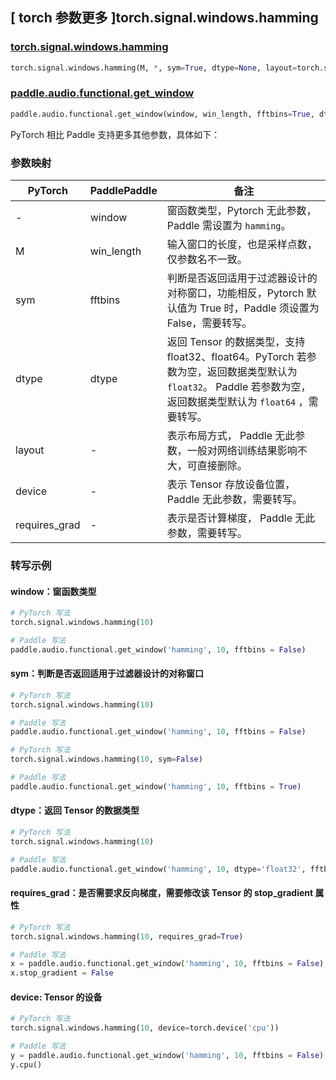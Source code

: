 ## [ torch 参数更多 ]torch.signal.windows.hamming
### [torch.signal.windows.hamming](https://pytorch.org/docs/stable/generated/torch.signal.windows.hamming.html)

```python
torch.signal.windows.hamming(M, *, sym=True, dtype=None, layout=torch.strided, device=None, requires_grad=False)
```

### [paddle.audio.functional.get_window](https://www.paddlepaddle.org.cn/documentation/docs/zh/2.6/api/paddle/audio/functional/get_window_cn.html#get-window)

```python
paddle.audio.functional.get_window(window, win_length, fftbins=True, dtype='float64')
```

PyTorch 相比 Paddle 支持更多其他参数，具体如下：
### 参数映射

| PyTorch       | PaddlePaddle | 备注                                                   |
| ------------- | ------------ | ------------------------------------------------------ |
| - | window |  窗函数类型，Pytorch 无此参数，Paddle 需设置为 `hamming`。 |
| M  | win_length            | 输入窗口的长度，也是采样点数，仅参数名不一致。 |
| sym        | fftbins       | 判断是否返回适用于过滤器设计的对称窗口，功能相反，Pytorch 默认值为 True 时，Paddle 须设置为 False，需要转写。  |
| dtype        | dtype | 返回 Tensor 的数据类型，支持 float32、float64。PyTorch 若参数为空，返回数据类型默认为 `float32`。 Paddle 若参数为空，返回数据类型默认为 `float64` ，需要转写。|
| layout | -   | 表示布局方式， Paddle 无此参数，一般对网络训练结果影响不大，可直接删除。 |
| device | -   | 表示 Tensor 存放设备位置，Paddle 无此参数，需要转写。 |
| requires_grad | - | 表示是否计算梯度， Paddle 无此参数，需要转写。 |

### 转写示例

#### window：窗函数类型
```python
# PyTorch 写法
torch.signal.windows.hamming(10)

# Paddle 写法
paddle.audio.functional.get_window('hamming', 10, fftbins = False)
```

#### sym：判断是否返回适用于过滤器设计的对称窗口
```python
# PyTorch 写法
torch.signal.windows.hamming(10)

# Paddle 写法
paddle.audio.functional.get_window('hamming', 10, fftbins = False)
```

```python
# PyTorch 写法
torch.signal.windows.hamming(10, sym=False)

# Paddle 写法
paddle.audio.functional.get_window('hamming', 10, fftbins = True)
```

#### dtype：返回 Tensor 的数据类型
```python
# PyTorch 写法
torch.signal.windows.hamming(10)

# Paddle 写法
paddle.audio.functional.get_window('hamming', 10, dtype='float32', fftbins = False)
```

#### requires_grad：是否需要求反向梯度，需要修改该 Tensor 的 stop_gradient 属性
```python
# PyTorch 写法
torch.signal.windows.hamming(10, requires_grad=True)

# Paddle 写法
x = paddle.audio.functional.get_window('hamming', 10, fftbins = False)
x.stop_gradient = False
```

#### device: Tensor 的设备
```python
# PyTorch 写法
torch.signal.windows.hamming(10, device=torch.device('cpu'))

# Paddle 写法
y = paddle.audio.functional.get_window('hamming', 10, fftbins = False)
y.cpu()
```
